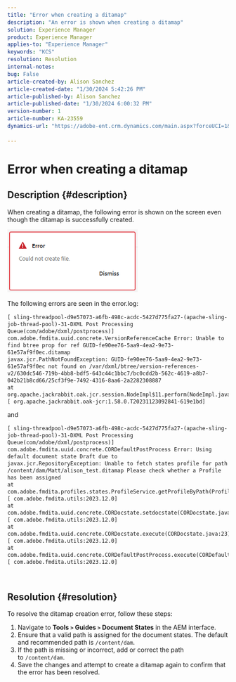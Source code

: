 ```yaml
---
title: "Error when creating a ditamap"
description: "An error is shown when creating a ditamap"
solution: Experience Manager
product: Experience Manager
applies-to: "Experience Manager"
keywords: "KCS"
resolution: Resolution
internal-notes: 
bug: False
article-created-by: Alison Sanchez
article-created-date: "1/30/2024 5:42:26 PM"
article-published-by: Alison Sanchez
article-published-date: "1/30/2024 6:00:32 PM"
version-number: 1
article-number: KA-23559
dynamics-url: "https://adobe-ent.crm.dynamics.com/main.aspx?forceUCI=1&pagetype=entityrecord&etn=knowledgearticle&id=534c3dea-96bf-ee11-9079-6045bd006149"

---
```

# Error when creating a ditamap

## Description {#description}


When creating a ditamap, the following error is shown on the screen even though the ditamap is successfully created.

![](assets/___3c67343d-99bf-ee11-9079-6045bd006149___.png)



The following errors are seen in the error.log:




```
[ sling-threadpool-d9e57073-a6fb-498c-acdc-5427d775fa27-(apache-sling-job-thread-pool)-31-DXML Post Processing Queue(com/adobe/dxml/postprocess)]  com.adobe.fmdita.uuid.concrete.VersionReferenceCache Error: Unable to find btree prop for ref GUID-fe90ee76-5aa9-4ea2-9e73-61e57af9f0ec.ditamap
javax.jcr.PathNotFoundException: GUID-fe90ee76-5aa9-4ea2-9e73-61e57af9f0ec not found on /var/dxml/btree/version-references-v2/630dc546-719b-4bb8-bdf5-643c44c1bbc7/bc0cdd2b-562c-4619-a8b7-042b21b8cd66/25cf3f9e-7492-4316-8aa6-2a2282308887
at org.apache.jackrabbit.oak.jcr.session.NodeImpl$11.perform(NodeImpl.java:671) [ org.apache.jackrabbit.oak-jcr:1.58.0.T20231123092841-619e1bd]
```


and




```
[ sling-threadpool-d9e57073-a6fb-498c-acdc-5427d775fa27-(apache-sling-job-thread-pool)-31-DXML Post Processing Queue(com/adobe/dxml/postprocess)]  com.adobe.fmdita.uuid.concrete.CORDefaultPostProcess Error: Using default document state Draft due to
javax.jcr.RepositoryException: Unable to fetch states profile for path /content/dam/Matt/alison_test.ditamap Please check whether a Profile has been assigned
at com.adobe.fmdita.profiles.states.ProfileService.getProfileByPath(ProfileService.java:96) [ com.adobe.fmdita.utils:2023.12.0] 
at com.adobe.fmdita.uuid.concrete.CORDocstate.setdocstate(CORDocstate.java:37) [ com.adobe.fmdita.utils:2023.12.0] 
at com.adobe.fmdita.uuid.concrete.CORDocstate.execute(CORDocstate.java:23) [ com.adobe.fmdita.utils:2023.12.0] 
at com.adobe.fmdita.uuid.concrete.CORDefaultPostProcess.execute(CORDefaultPostProcess.java:1) [ com.adobe.fmdita.utils:2023.12.0]
```

` `



## Resolution {#resolution}


To resolve the ditamap creation error, follow these steps:

1. Navigate to <b>Tools `>`  Guides `>`  Document States</b> in the AEM interface.
2. Ensure that a valid path is assigned for the document states. The default and recommended path is `/content/dam`.
3. If the path is missing or incorrect, add or correct the path to `/content/dam`.
4. Save the changes and attempt to create a ditamap again to confirm that the error has been resolved.

